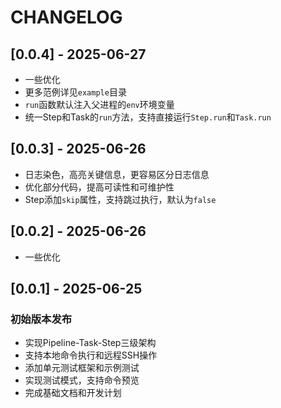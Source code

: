 # CHANGELOG


## [0.0.4] - 2025-06-27

* 一些优化
* 更多范例详见`example`目录
* `run`函数默认注入父进程的`env`环境变量
* 统一Step和Task的`run`方法，支持直接运行`Step.run`和`Task.run`


## [0.0.3] - 2025-06-26

* 日志染色，高亮关键信息，更容易区分日志信息
* 优化部分代码，提高可读性和可维护性
* Step添加`skip`属性，支持跳过执行，默认为`false`


## [0.0.2] - 2025-06-26

* 一些优化


## [0.0.1] - 2025-06-25

### 初始版本发布
- 实现Pipeline-Task-Step三级架构
- 支持本地命令执行和远程SSH操作
- 添加单元测试框架和示例测试
- 实现测试模式，支持命令预览
- 完成基础文档和开发计划

